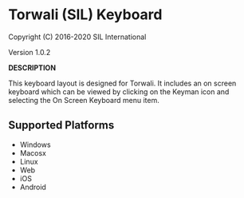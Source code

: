 Torwali (SIL) Keyboard 
=====================

Copyright (C) 2016-2020 SIL International

Version 1.0.2

__DESCRIPTION__

This keyboard layout is designed for Torwali. It includes 
an on screen keyboard which can be viewed by clicking on the Keyman icon 
and selecting the On Screen Keyboard menu item.   


Supported Platforms
-------------------

 * Windows
 * Macosx
 * Linux
 * Web
 * iOS
 * Android

